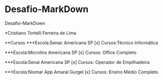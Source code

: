 # Desafio-MarkDown
Desafio-MarkDown

*Cristiano Tortelli Ferreira de Lima


**Cursos
***Escola:Senac Americana SP
[x] Cursos:Técnico Informática

***Escola:Microlins Americana SP
[x] Cursos: Office Completo

***Escola:Senai Americana SP
[x] Cursos: Operador de Empilhadeira

***Escola:Niomar App Amaral Gurgel
[x] Cursos: Ensino Médio Completo




